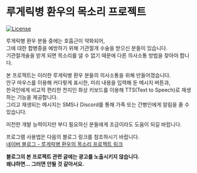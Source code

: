 # 루게릭병 환우의 목소리 프로젝트
[![License](https://img.shields.io/badge/license-LGPL--2.1-blue.svg)](https://licenses.nuget.org/LGPL-2.1-only)

루게릭병 환우 분들 중에는 호흡근이 약화되어,   
그에 대한 합병증을 예방하기 위해 기관절개 수술을 받으신 분들이 있습니다.   
기관절개술을 받게 되면 목소리를 낼 수 없기 때문에 다른 의사소통 방법을 찾아야 합니다.

본 프로젝트는 이러한 루게릭병 환우 분들의 의사소통을 위해 만들어졌습니다.  
안구 마우스를 이용해 커다랗게 표시한, 미리 내용을 입력해 둔 메시지 버튼과,  
한국인에게 비교적 편리한 천지인 화상 키보드를 이용해 TTS(Text to Speech)로 재생하는 기능을 제공합니다.  
그리고 재생되는 메시지는 SMS나 Discord를 통해 가족 또는 간병인에게 알림을 줄 수 있습니다.  

미천한 개발 능력이지만 부디 필요하신 분들에게 조금이라도 도움이 되길 바랍니다.  

프로그램 사용법은 다음의 블로그 링크를 참조하시기 바랍니다.   
[네이버 블로그 - 루게릭병 환우의 목소리 프로젝트 링크](https://blog.naver.com/PostList.nhn?blogId=vagabond-k&from=postList&categoryNo=14)

**블로그의 본 프로젝트 관련 글에는 광고를 노출시키지 않습니다.   
왜냐하면... 그러면 안될 것 같아서요.**
